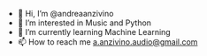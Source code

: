 - 👋 Hi, I’m @andreaanzivino
- 👀 I’m interested in Music and Python
- 🌱 I’m currently learning Machine Learning
- 📫 How to reach me a.anzivino.audio@gmail.com

<!---
andreaanzivino/andreaanzivino is a ✨ special ✨ repository because its `README.md` (this file) appears on your GitHub profile.
You can click the Preview link to take a look at your changes.
--->
